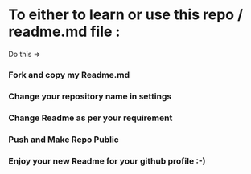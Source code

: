# To either to learn or use this repo / readme.md file : 
Do this =>
###  Fork and copy my Readme.md 
###  Change your repository name in settings
###  Change Readme as per your requirement 
###  Push and Make Repo Public 
###  Enjoy your new Readme for your github profile :-)
